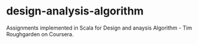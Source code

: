 # design-analysis-algorithm
Assignments implemented in Scala for Design and anaysis Algorithm - Tim Roughgarden on Coursera. 
